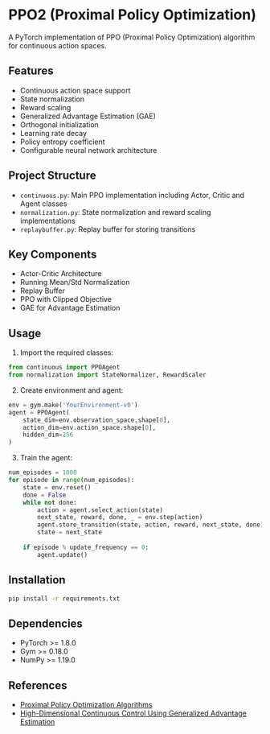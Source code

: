 # PPO2 (Proximal Policy Optimization)

A PyTorch implementation of PPO (Proximal Policy Optimization) algorithm for continuous action spaces.

## Features

- Continuous action space support
- State normalization
- Reward scaling
- Generalized Advantage Estimation (GAE)
- Orthogonal initialization
- Learning rate decay
- Policy entropy coefficient
- Configurable neural network architecture

## Project Structure

- `continuous.py`: Main PPO implementation including Actor, Critic and Agent classes
- `normalization.py`: State normalization and reward scaling implementations
- `replaybuffer.py`: Replay buffer for storing transitions

## Key Components

- Actor-Critic Architecture
- Running Mean/Std Normalization
- Replay Buffer
- PPO with Clipped Objective
- GAE for Advantage Estimation

## Usage

1. Import the required classes:

```python
from continuous import PPOAgent
from normalization import StateNormalizer, RewardScaler
```
2. Create environment and agent:

```python
env = gym.make('YourEnvironment-v0')
agent = PPOAgent(
    state_dim=env.observation_space.shape[0],
    action_dim=env.action_space.shape[0],
    hidden_dim=256
)
```

3. Train the agent:
```python
num_episodes = 1000
for episode in range(num_episodes):
    state = env.reset()
    done = False
    while not done:
        action = agent.select_action(state)
        next_state, reward, done, _ = env.step(action)
        agent.store_transition(state, action, reward, next_state, done)
        state = next_state
    
    if episode % update_frequency == 0:
        agent.update()
```

## Installation

```bash
pip install -r requirements.txt
```

## Dependencies

- PyTorch >= 1.8.0
- Gym >= 0.18.0
- NumPy >= 1.19.0

## References

- [Proximal Policy Optimization Algorithms](https://arxiv.org/abs/1707.06347)
- [High-Dimensional Continuous Control Using Generalized Advantage Estimation](https://arxiv.org/abs/1506.02438)


